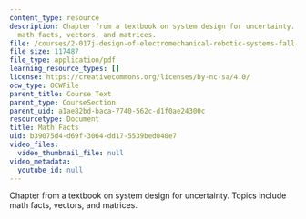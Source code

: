 ```yaml
---
content_type: resource
description: Chapter from a textbook on system design for uncertainty. Topics include
  math facts, vectors, and matrices.
file: /courses/2-017j-design-of-electromechanical-robotic-systems-fall-2009/b39075d4d69f3064dd175539bed040e7_MIT2_017JF09_ch13.pdf
file_size: 117487
file_type: application/pdf
learning_resource_types: []
license: https://creativecommons.org/licenses/by-nc-sa/4.0/
ocw_type: OCWFile
parent_title: Course Text
parent_type: CourseSection
parent_uid: a1ae82bd-baca-7740-562c-d1f0ae24300c
resourcetype: Document
title: Math Facts
uid: b39075d4-d69f-3064-dd17-5539bed040e7
video_files:
  video_thumbnail_file: null
video_metadata:
  youtube_id: null
---
```

Chapter from a textbook on system design for uncertainty. Topics include math facts, vectors, and matrices.